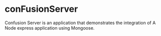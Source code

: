 # conFusionServer

Confusion Server is an application that demonstrates the integration of A Node express application using Mongoose.
